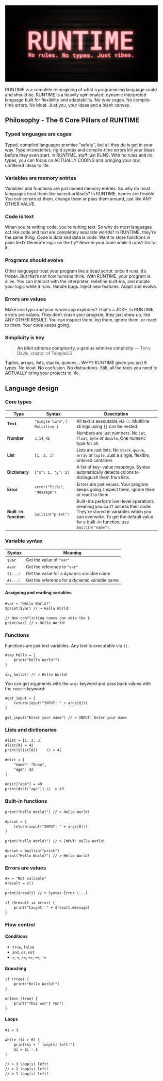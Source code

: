 ![RUNTIME banner](images/banner.png)

RUNTIME is a complete reimagining of what a programming language could and should be. RUNTIME is a heavily opinionated, dynamic interpreted language built for flexibility and adaptability.
No type cages. No compile-time errors. No bloat. Just you, your ideas and a blank canvas.

## Philosophy - The 6 Core Pillars of RUNTIME

### Typed languages are cages

Typed, compiled languages promise "safety", but all they do is get in your way. Type mismatches, rigid syntax and compile-time errors kill your ideas before they even start. In RUNTIME, stuff just RUNS. With no rules and no types, you can focus on ACTUALLY CODING and bringing your raw, unfiltered ideas to life.

### Variables are memory entries

Variables and functions are just named memory entries. So why do most languages treat them like sacred artifacts? In RUNTIME, names are flexible. You can construct them, change them or pass them around, just like ANY OTHER VALUE.

### Code is text

When you're writing code, you're writing text. So why do most languages act like code and text are completely separate worlds? In RUNTIME, they're the same thing. Code is data and data is code. Want to store functions in plain text? Generate logic on the fly? Rewrite your code while it runs? Go for it.

### Programs should evolve

Other languages treat your program like a dead script: once it runs, it’s frozen. But that’s not how humans think. With RUNTIME, your program is alive. You can interact with the interpreter, redefine built-ins, and mutate your logic while it runs. Handle bugs. Inject new features. Adapt and evolve.

### Errors are values

Make one typo and your whole app explodes? That's a JOKE. In RUNTIME, errors are values. They don’t crash your program, they just show up, like ANY OTHER RESULT. You can inspect them, log them, ignore them, or react to them. Your code keeps going.

### Simplicity is key

> **An idiot admires complexity, a genius admires simplicity**
> — Terry Davis, creator of TempleOS

Tuples, arrays, lists, stacks, queues... WHY? RUNTIME gives you just 6 types. No bloat. No confusion. No distractions. Still, all the tools you need to ACTUALLY bring your projects to life.

## Language design

### Core types

| Type                  | Syntax                           | Description                                                                                                                                                                                                |
| --------------------- | -------------------------------- | ---------------------------------------------------------------------------------------------------------------------------------------------------------------------------------------------------------- |
| **Text**              | `"Single line"`, `{ Multiline }` | All text is executable via `()`. Multiline strings using `{}` can be nested.                                                                                                                               |
| **Number**            | `3.14`, `42`                     | Numbers are just numbers. No `int`, `float`, `byte` or `double`. One numeric type for all.                                                                                                                 |
| **List**              | `[1, 2, 3]`                      | Lists are just lists. No `stack`, `queue`, `array` or `tuple`. Just a single, flexible, ordered container.                                                                                                 |
| **Dictionary**        | `["x": 1, "y": 2]`               | A list of key-value mappings. Syntax automatically detects colons to distinguish them from lists.                                                                                                          |
| **Error**             | `error("Title", "Message")`      | Errors are just values. Your program keeps going. Inspect them, ignore them or react to them.                                                                                                              |
| **Built-in function** | `builtin("print")`               | Built-ins perform low-level operations, meaning you can't access their code. They're stored in variables which you can overwrite. To get the default value for a built-in function, use `builtin("name")`. |

### Variable syntax

| Syntax   | Meaning                                       |
| -------- | --------------------------------------------- |
| `$var`   | Get the value of `"var"`                      |
| `#var`   | Get the reference to `"var"`                  |
| `$(...)` | Get the value for a dynamic variable name     |
| `#(...)` | Get the reference for a dynamic variable name |

#### Assigning and reading variables

```runtime
#var = "Hello World!"
$print($var) // > Hello World!

// Non conflicting names can skip the $
print(var) // > Hello World!
```

### Functions

Functions are just text variables. Any text is executable via `()`.

```runtime
#say_hello = {
    print("Hello World!")
}

say_hello() // > Hello World!
```

You can get arguments with the `args` keyword and pass back values with the `return` keyword:

```runtime
#get_input = {
    return(input("INPUT: " + args[0]))
}

get_input("Enter your name") // > INPUT: Enter your name
```

### Lists and dictionaries

```runtime
#list = [1, 2, 3]
#list[0] = 42
print($list[0])    // > 42

#dict = [
    "name": "Duna",
    "age": 42
]

#dict["age"] = 49
print(dict["age"]) //  > 49
```

### Built-in functions

```runtime
print("Hello World!") // > Hello World!

#print = {
    return(input("INPUT: " + args[0]))
}

print("Hello World!") // > INPUT: Hello World!

#print = builtin("print")
print("Hello World!") // > Hello World!
```

### Errors are values

```runtime
#x = "Not callable"
#result = x()

print($result) // > Syntax Error (...)

if ($result is error) {
    print("Caught: " + $result.message)
}
```

### Flow control

#### Conditions

-   `true`, `false`
-   `and`, `or`, `not`
-   `>`, `<`, `>=`, `<=`, `==`, `!=`

#### Branching

```runtime
if (true) {
    print("Hello World!")
}

unless (true) {
    print("This won't run")
}
```

#### Loops

```runtime
#i = 3

while ($i > 0) {
    print($i + " loop(s) left!")
    $i = $i - 1
}

// > 3 loop(s) left!
// > 2 loop(s) left!
// > 1 loop(s) left!
```
